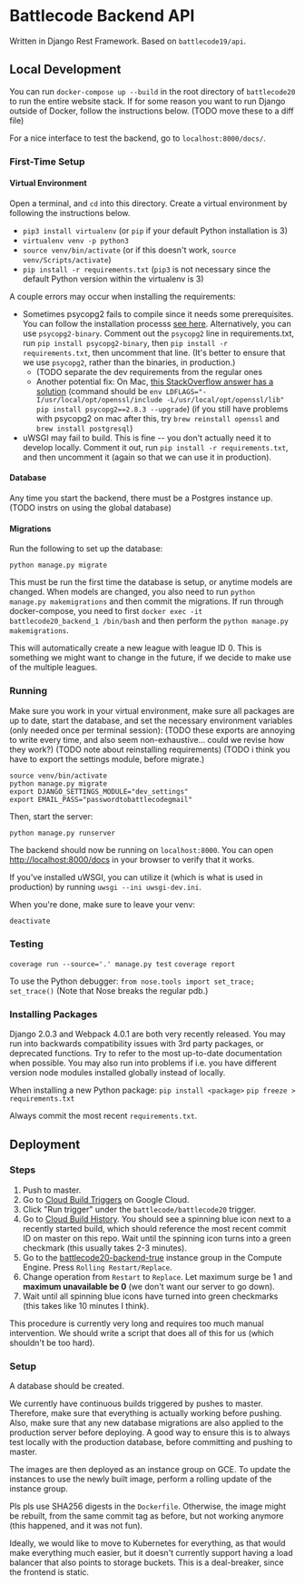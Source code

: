 # Battlecode Backend API

Written in Django Rest Framework. Based on `battlecode19/api`.

## Local Development

You can run `docker-compose up --build` in the root directory of `battlecode20` to run the entire website stack. If for some reason you want to run Django outside of Docker, follow the instructions below.
(TODO move these to a diff file)

For a nice interface to test the backend, go to `localhost:8000/docs/`.

### First-Time Setup

#### Virtual Environment

Open a terminal, and `cd` into this directory. Create a virtual environment by following the instructions below.

- `pip3 install virtualenv` (or `pip` if your default Python installation is 3)
- `virtualenv venv -p python3`
- `source venv/bin/activate` (or if this doesn't work, `source venv/Scripts/activate`)
- `pip install -r requirements.txt` (`pip3` is not necessary since the default Python version within the virtualenv is 3)

A couple errors may occur when installing the requirements:

- Sometimes psycopg2 fails to compile since it needs some prerequisites. You can follow the installation processs [see here](https://www.psycopg.org/docs/install.html#install-from-source). Alternatively, you can use `psycopg2-binary`. Comment out the `psycopg2` line in requirements.txt, run `pip install psycopg2-binary`, then `pip install -r requirements.txt`, then uncomment that line. (It's better to ensure that we use `psycopg2`, rather than the binaries, in production.)
  - (TODO separate the dev requirements from the regular ones
  - Another potential fix: On Mac, [this StackOverflow answer has a solution](https://stackoverflow.com/a/39800677/3767728) (command should be `env LDFLAGS="-I/usr/local/opt/openssl/include -L/usr/local/opt/openssl/lib" pip install psycopg2==2.8.3 --upgrade`) (if you still have problems with psycopg2 on mac after this, try `brew reinstall openssl` and `brew install postgresql`)
- uWSGI may fail to build. This is fine -- you don't actually need it to develop locally. Comment it out, run `pip install -r requirements.txt`, and then uncomment it (again so that we can use it in production).

#### Database

Any time you start the backend, there must be a Postgres instance up. (TODO instrs on using the global database)

#### Migrations

Run the following to set up the database:

```python3
python manage.py migrate
```

This must be run the first time the database is setup, or anytime models are changed. When models are changed, you also need to run `python manage.py makemigrations` and then commit the migrations. If run through docker-compose, you need to first `docker exec -it battlecode20_backend_1 /bin/bash` and then perform the `python manage.py makemigrations`.

This will automatically create a new league with league ID 0. This is something we might want to change in the future, if we decide to make use of the multiple leagues.

### Running

Make sure you work in your virtual environment, make sure all packages are up to date, start the database, and set the necessary environment variables (only needed once per terminal session):
(TODO these exports are annoying to write every time, and also seem non-exhaustive... could we revise how they work?)
(TODO note about reinstalling requirements)
(TODO i think you have to export the settings module, before migrate.)

```python3
source venv/bin/activate
python manage.py migrate
export DJANGO_SETTINGS_MODULE="dev_settings"
export EMAIL_PASS="passwordtobattlecodegmail"
```

Then, start the server:

```python3
python manage.py runserver
```

The backend should now be running on `localhost:8000`. You can open [http://localhost:8000/docs](http://localhost:8000/docs) in your browser to verify that it works.

If you've installed uWSGI, you can utilize it (which is what is used in production) by running `uwsgi --ini uwsgi-dev.ini`.

When you're done, make sure to leave your venv:

```python3
deactivate
```

### Testing

`coverage run --source='.' manage.py test`
`coverage report`

To use the Python debugger: `from nose.tools import set_trace; set_trace()` (Note that Nose breaks the regular pdb.)

### Installing Packages

Django 2.0.3 and Webpack 4.0.1 are both very recently released. You may run into backwards compatibility issues with 3rd party packages, or deprecated functions. Try to refer to the most up-to-date documentation when possible. You may also run into problems if i.e. you have different version node modules installed globally instead of locally.

When installing a new Python package:
`pip install <package>`
`pip freeze > requirements.txt`

Always commit the most recent `requirements.txt`.

## Deployment

### Steps

1. Push to master.
2. Go to [Cloud Build Triggers](https://console.cloud.google.com/cloud-build/triggers?project=battlecode18) on Google Cloud.
3. Click "Run trigger" under the `battlecode/battlecode20` trigger.
4. Go to [Cloud Build History](https://console.cloud.google.com/cloud-build/builds?project=battlecode18). You should see a spinning blue icon next to a recently started build, which should reference the most recent commit ID on master on this repo. Wait until the spinning icon turns into a green checkmark (this usually takes 2-3 minutes).
5. Go to the [battlecode20-backend-true](https://console.cloud.google.com/compute/instanceGroups/details/us-east1-b/battlecode20-backend-true?project=battlecode18) instance group in the Compute Engine. Press `Rolling Restart/Replace`.
6. Change operation from `Restart` to `Replace`. Let maximum surge be 1 and **maximum unavailable be 0** (we don't want our server to go down).
7. Wait until all spinning blue icons have turned into green checkmarks (this takes like 10 minutes I think).

This procedure is currently very long and requires too much manual intervention. We should write a script that does all of this for us (which shouldn't be too hard).

### Setup

A database should be created.

We currently have continuous builds triggered by pushes to master. Therefore, make sure that everything is actually working before pushing. Also, make sure that any new database migrations are also applied to the production server before deploying. A good way to ensure this is to always test locally with the production database, before committing and pushing to master.

The images are then deployed as an instance group on GCE. To update the instances to use the newly built image, perform a rolling update of the instance group.

Pls pls use SHA256 digests in the `Dockerfile`. Otherwise, the image might be rebuilt, from the same commit tag as before, but not working anymore (this happened, and it was not fun).

Ideally, we would like to move to Kubernetes for everything, as that would make everything much easier, but it doesn't currently support having a load balancer that also points to storage buckets. This is a deal-breaker, since the frontend is static.
